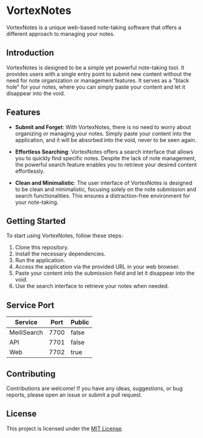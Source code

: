 # VortexNotes

VortexNotes is a unique web-based note-taking software that offers a different approach to managing your notes.

## Introduction

VortexNotes is designed to be a simple yet powerful note-taking tool. It provides users with a single entry point to submit new content without the need for note organization or management features. It serves as a "black hole" for your notes, where you can simply paste your content and let it disappear into the void.

## Features

- **Submit and Forget**: With VortexNotes, there is no need to worry about organizing or managing your notes. Simply paste your content into the application, and it will be absorbed into the void, never to be seen again.

- **Effortless Searching**: VortexNotes offers a search interface that allows you to quickly find specific notes. Despite the lack of note management, the powerful search feature enables you to retrieve your desired content effortlessly.

- **Clean and Minimalistic**: The user interface of VortexNotes is designed to be clean and minimalistic, focusing solely on the note submission and search functionalities. This ensures a distraction-free environment for your note-taking.

## Getting Started

To start using VortexNotes, follow these steps:

1. Clone this repository.
2. Install the necessary dependencies.
3. Run the application.
4. Access the application via the provided URL in your web browser.
5. Paste your content into the submission field and let it disappear into the void.
6. Use the search interface to retrieve your notes when needed.

## Service Port

| Service     | Port | Public |
|-------------|------|--------|
| MeiliSearch | 7700 | false  |
| API         | 7701 | false  |
| Web         | 7702 | true   |

## Contributing

Contributions are welcome! If you have any ideas, suggestions, or bug reports, please open an issue or submit a pull request.

## License

This project is licensed under the [MIT License](LICENSE).
